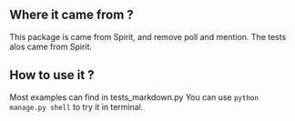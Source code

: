 ## Where it came from ?

This package is came from Spirit, and remove poll and mention.
The tests alos came from Spirit.

## How to use it ?

Most examples can find in tests_markdown.py
You can use `python manage.py shell` to try it in terminal.

